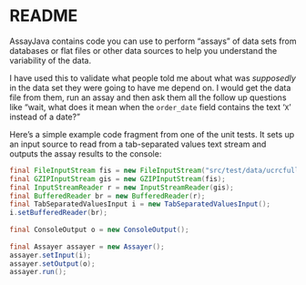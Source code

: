 # README

AssayJava contains code you can use to perform &ldquo;assays&rdquo; of data sets from databases
or flat files or other data sources to help you understand the variability of the
data.

I have used this to validate what people told me about what was *supposedly* in the
data set they were going to have me depend on. I would get the data file from them,
run an assay and then ask them all the follow up questions like &ldquo;wait, what does
it mean when the `order_date` field contains the text &lsquo;`X`&rsquo; instead of a date?&rdquo;

Here&rsquo;s a simple example code fragment from one of the unit tests. It sets up an
input source to read from a tab-separated values text stream and outputs the assay
results to the console:

```java
final FileInputStream fis = new FileInputStream("src/test/data/ucrcfullcatalogue_13Jan09.txt.gz");
final GZIPInputStream gis = new GZIPInputStream(fis);
final InputStreamReader r = new InputStreamReader(gis);
final BufferedReader br = new BufferedReader(r);
final TabSeparatedValuesInput i = new TabSeparatedValuesInput();
i.setBufferedReader(br);
    
final ConsoleOutput o = new ConsoleOutput();
    
final Assayer assayer = new Assayer();
assayer.setInput(i);
assayer.setOutput(o);
assayer.run();
```
